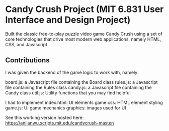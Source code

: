 # Candy Crush Project (MIT 6.831 User Interface and Design Project)

Built the classic free-to-play puzzle video game Candy Crush using a set of core technologies that drive most modern web applications, namely HTML, CSS, and Javascript.

## Contributions

I was given the backend of the game logic to work with, namely:

board.js: a Javascript file containing the Board class
rules.js: a Javascript file containing the Rules class
candy.js: a Javascript file containing the Candy class
util.js: Utility functions that you may find helpful

I had to implement
index.html: UI elements
game.css: HTML element styling
game.js: UI game mechanics
graphics: images used for UI

See this working version hosted here: https://anjianwu.scripts.mit.edu/candycrush-master/
